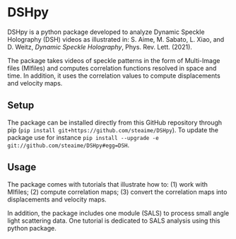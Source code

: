 # DSHpy
 DSHpy is a python package developed to analyze Dynamic Speckle Holography (DSH) videos as illustrated in: S. Aime, M. Sabato, L. Xiao, and D. Weitz, *Dynamic Speckle Holography*, Phys. Rev. Lett. (2021).
 
 The package takes videos of speckle patterns in the form of Multi-Image files (MIfiles) and computes correlation functions resolved in space and time. 
 In addition, it uses the correlation values to compute displacements and velocity maps.

## Setup
 The package can be installed directly from this GitHub repository through pip (```pip install git+https://github.com/steaime/DSHpy```). To update the package use for instance ```pip install --upgrade -e git://github.com/steaime/DSHpy#egg=DSH```.
 
## Usage
 The package comes with tutorials that illustrate how to: (1) work with MIfiles; (2) compute correlation maps; (3) convert the correlation maps into displacements and velocity maps.

 In addition, the package includes one module (SALS) to process small angle light scattering data. One tutorial is dedicated to SALS analysis using this python package.
